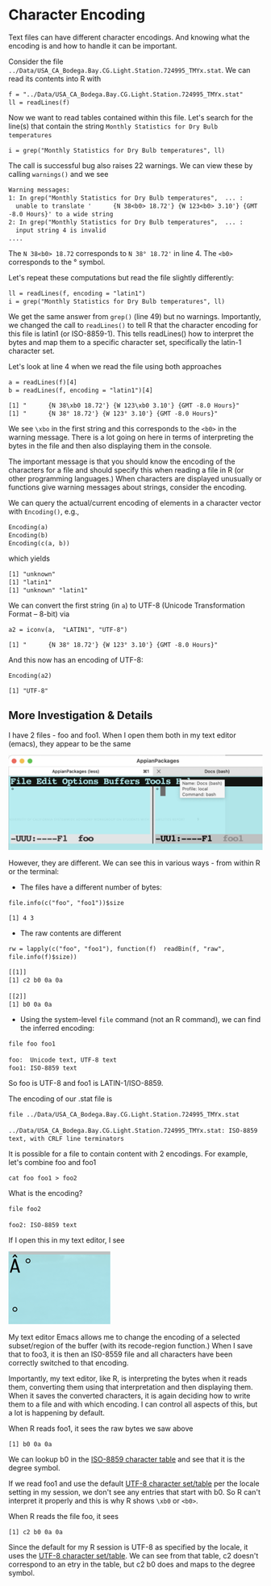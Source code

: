 # Character Encoding

Text files can have different character encodings. And knowing what the encoding is
and how to handle it can be important.

Consider the file `../Data/USA_CA_Bodega.Bay.CG.Light.Station.724995_TMYx.stat`.
We can read its contents into R with
```{r}
f = "../Data/USA_CA_Bodega.Bay.CG.Light.Station.724995_TMYx.stat"
ll = readLines(f)
```

Now we want to read tables contained within this file.
Let's search for the line(s) that contain the string `Monthly Statistics for Dry Bulb temperatures`
```
i = grep("Monthly Statistics for Dry Bulb temperatures", ll)
```
The call is successful bug also raises 22 warnings.
We can view these by calling `warnings()` and we see 
```
Warning messages:
1: In grep("Monthly Statistics for Dry Bulb temperatures",  ... :
  unable to translate '      {N 38<b0> 18.72'} {W 123<b0> 3.10'} {GMT -8.0 Hours}' to a wide string
2: In grep("Monthly Statistics for Dry Bulb temperatures",  ... :
  input string 4 is invalid
....
```

The `N 38<b0> 18.72` corresponds to `N 38° 18.72'` in line 4.
The `<b0>` corresponds to the ° symbol.

Let's repeat these computations but read the file slightly differently:
```{r}
ll = readLines(f, encoding = "latin1")
i = grep("Monthly Statistics for Dry Bulb temperatures", ll)
```
We get the same answer from `grep()` (line 49) but no warnings.
Importantly, we changed the call to `readLines()` to tell R that
the character encoding for this file is latin1 (or ISO-8859-1).
This tells readLines() how to interpret the bytes and map them to a specific character set, 
specifically the latin-1 character set.

Let's look at line 4 when we read the file using both approaches
```
a = readLines(f)[4]
b = readLines(f, encoding = "latin1")[4]
```
```
[1] "      {N 38\xb0 18.72'} {W 123\xb0 3.10'} {GMT -8.0 Hours}"
[1] "      {N 38° 18.72'} {W 123° 3.10'} {GMT -8.0 Hours}"
```

We see `\xbo` in the first string and this corresponds to the `<b0>` in the warning message.
There is a lot going on here in terms of interpreting the bytes in the file and then also displaying
them in the console. 

The important message is that you should know the encoding of the characters for a file
and should specify this when reading a file in R (or other programming languages.)
When characters are displayed unusually or functions give warning messages about strings, consider
the encoding.

We can query the actual/current encoding of elements in a character vector with `Encoding()`, e.g.,
```
Encoding(a)
Encoding(b)
Encoding(c(a, b))
```
which yields
```
[1] "unknown"
[1] "latin1"
[1] "unknown" "latin1" 
```

We can convert the first string (in `a`) to UTF-8 (Unicode Transformation Format – 8-bit) via
```{r}
a2 = iconv(a,  "LATIN1", "UTF-8")
```
```
[1] "      {N 38° 18.72'} {W 123° 3.10'} {GMT -8.0 Hours}"
```
And this now has an encoding of UTF-8:
```{r}
Encoding(a2)
```
```
[1] "UTF-8"
```


## More Investigation & Details

I have 2 files - foo and foo1.
When I open them both in my text editor (emacs), they appear to be the same

![foo and foo1](fooFiles.png)

However, they are different.
We can see this in various ways - from within R or the terminal:

+ The files have a different  number of bytes:

```
file.info(c("foo", "foo1"))$size
```
```
[1] 4 3
```

+ The raw contents are different

```
rw = lapply(c("foo", "foo1"), function(f)  readBin(f, "raw", file.info(f)$size))
```
```
[[1]]
[1] c2 b0 0a 0a

[[2]]
[1] b0 0a 0a
```

+ Using the system-level `file` command (not an R command), we can find the inferred encoding:
```
file foo foo1

foo:  Unicode text, UTF-8 text
foo1: ISO-8859 text
```

So foo is UTF-8 and foo1 is LATIN-1/ISO-8859.

The encoding of our .stat file is 
```
file ../Data/USA_CA_Bodega.Bay.CG.Light.Station.724995_TMYx.stat 

../Data/USA_CA_Bodega.Bay.CG.Light.Station.724995_TMYx.stat: ISO-8859 text, with CRLF line terminators
```


It is possible for a file to contain content with 2 encodings.
For example, let's combine foo and foo1
```
cat foo foo1 > foo2
```

What is the encoding?
```
file foo2

foo2: ISO-8859 text
```

If I open this in my text editor, I see 

![foo2.png](foo2.png)

My text editor Emacs allows me to change the encoding of a selected subset/region of the buffer
(with its recode-region function.)
When I save that to foo3, it is then an IS0-8559 file and all characters have been correctly
switched to that encoding.

Importantly, my text editor, like R, is interpreting the bytes when it reads them, converting them
using that interpretation and then displaying them. When it saves the converted characters, it is
again deciding how to write them to a file and with which encoding.
I can control all aspects of this, but a lot is happening by default.






When R reads foo1, it sees the raw bytes we saw above
```
[1] b0 0a 0a
```
We can lookup b0 in the [ISO-8859 character table](https://en.wikipedia.org/wiki/ISO/IEC_8859-1) and
see that it is the degree symbol.

If we read foo1 and use the default [UTF-8 character set/table](https://www.utf8-chartable.de/)
per the locale setting in my session, 
we don't see any entries that start with b0.
So R can't interpret it properly and this is why R shows `\xb0` or `<b0>`.


When R reads the file foo, it sees 
```
[1] c2 b0 0a 0a
```
Since the default for my R session is UTF-8 as specified by the locale,
it uses the [UTF-8 character set/table](https://www.utf8-chartable.de/).
We can see from that table, c2 doesn't correspond to an etry in the table,
but c2 b0 does and maps to the degree symbol.



